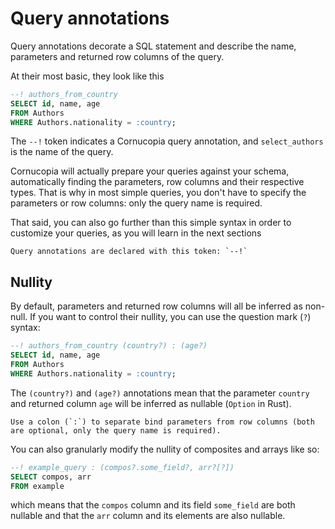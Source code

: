 # Query annotations
Query annotations decorate a SQL statement and describe the name, parameters and returned row columns of the query.

At their most basic, they look like this

```sql
--! authors_from_country
SELECT id, name, age 
FROM Authors 
WHERE Authors.nationality = :country;
```
The `--!` token indicates a Cornucopia query annotation, and `select_authors` is the name of the query.

Cornucopia will actually prepare your queries against your schema, automatically finding the parameters, row columns and their respective types. That is why in most simple queries, you don't have to specify the parameters or row columns: only the query name is required.

That said, you can also go further than this simple syntax in order to customize your queries, as you will learn in the next sections 

```admonish note
Query annotations are declared with this token: `--!`
```

## Nullity

By default, parameters and returned row columns will all be inferred as non-null. If you want to control their nullity, you can use the question mark (`?`) syntax:
```sql
--! authors_from_country (country?) : (age?)
SELECT id, name, age 
FROM Authors 
WHERE Authors.nationality = :country;
```
The `(country?)` and `(age?)` annotations mean that the parameter `country` and returned column `age` will be inferred as nullable (`Option` in Rust). 

```admonish note
Use a colon (`:`) to separate bind parameters from row columns (both are optional, only the query name is required).
```

You can also granularly modify the nullity of composites and arrays like so:
```sql
--! example_query : (compos?.some_field?, arr?[?])
SELECT compos, arr 
FROM example 
```
which means that the `compos` column and its field `some_field` are both nullable and that the `arr` column and its elements are also nullable.